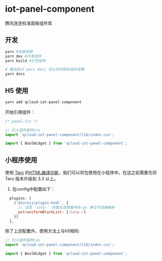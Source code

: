 # iot-panel-component

腾讯连连标准面板组件库

## 开发

```bash
yarn #安装依赖
yarn dev #开发组件
yarn build #打包组件

# 最后执行 yarn docs 可以实时预览组件效果
yarn docs
```

## H5 使用

```bash
yarn add qcloud-iot-panel-component
```

开始引用组件：

```ts
/* panel.tsx */

// 引入组件库的css
import 'qcloud-iot-panel-component/lib/index.css';

import { BoolWidget } from 'qcloud-iot-panel-component';
```

## 小程序使用

使用 [Taro](https://github.com/NervJS/taro) 的[HTML编译功能](https://taro-docs.jd.com/taro/docs/use-h5)，我们可以将包使用在小程序中，在这之前需要先将 Taro 版本升级到 3.3 以上。

1. 在config中配置如下：

```js
  plugins: [
    ['@tarojs/plugin-html', {
      // 包含 `iotp-` 的类名选择器中的 px 单位不会被解析
      pxtransformBlackList: [/iotp-/]
    }]
  ],
```

除了上述配置外，使用方法上与h5相同:

```ts
// 引入组件库的css
import 'qcloud-iot-panel-component/lib/index.css';

import { BoolWidget } from 'qcloud-iot-panel-component';

```


